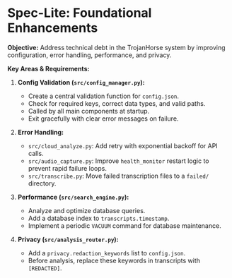 # Spec-Lite: Foundational Enhancements

**Objective:** Address technical debt in the TrojanHorse system by improving configuration, error handling, performance, and privacy.

**Key Areas & Requirements:**

1.  **Config Validation (`src/config_manager.py`):**
    -   Create a central validation function for `config.json`.
    -   Check for required keys, correct data types, and valid paths.
    -   Called by all main components at startup.
    -   Exit gracefully with clear error messages on failure.

2.  **Error Handling:**
    -   `src/cloud_analyze.py`: Add retry with exponential backoff for API calls.
    -   `src/audio_capture.py`: Improve `health_monitor` restart logic to prevent rapid failure loops.
    -   `src/transcribe.py`: Move failed transcription files to a `failed/` directory.

3.  **Performance (`src/search_engine.py`):**
    -   Analyze and optimize database queries.
    -   Add a database index to `transcripts.timestamp`.
    -   Implement a periodic `VACUUM` command for database maintenance.

4.  **Privacy (`src/analysis_router.py`):**
    -   Add a `privacy.redaction_keywords` list to `config.json`.
    -   Before analysis, replace these keywords in transcripts with `[REDACTED]`.
